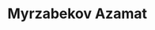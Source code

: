 # Myrzabekov Azamat
<!--
A lifelong learner, always eager to grow and take on new challenges.

- Research and Developement Software Engineer, Opt-AI Inc.
-->

<!--
## Career Timeline

| Year          | Role & Project                                                                                      |
|---------------|-----------------------------------------------------------------------------------------------------|
|               |                                                                                                     |

## Personal Projects

## Skills

## Education
- **BSc, Computer Science and Engineering**: Ulsan National Institute of Science and technology | Ulsan, South Korea (2019-2023)
-->

